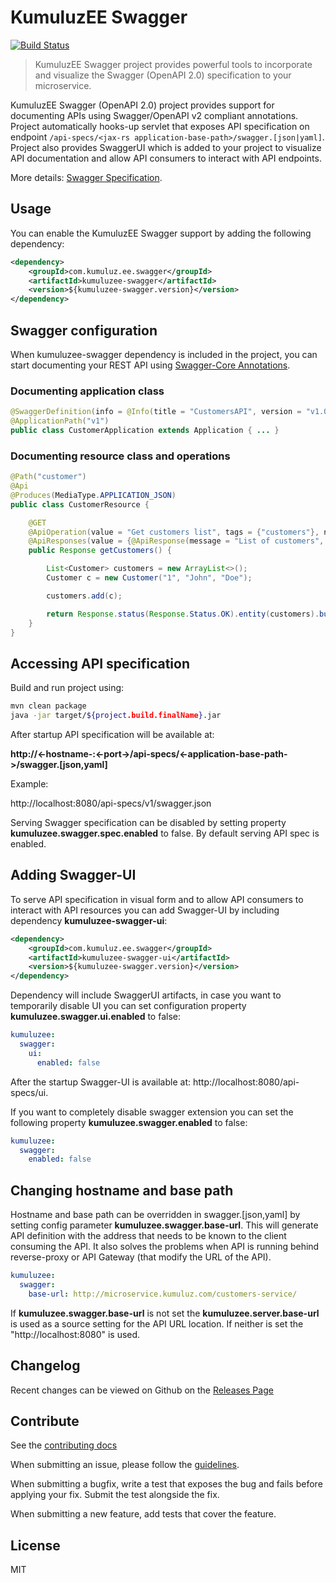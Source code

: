 # KumuluzEE Swagger
[![Build Status](https://img.shields.io/travis/kumuluz/kumuluzee-swagger/master.svg?style=flat)](https://travis-ci.org/kumuluz/kumuluzee-swagger)

> KumuluzEE Swagger project provides powerful tools to incorporate and visualize the Swagger (OpenAPI 2.0) specification to your microservice.

KumuluzEE Swagger (OpenAPI 2.0) project provides support for documenting APIs using Swagger/OpenAPI v2 compliant annotations. Project automatically hooks-up servlet that 
exposes API specification on endpoint ```/api-specs/<jax-rs application-base-path>/swagger.[json|yaml]```. Project also provides SwaggerUI which is added to your project
to visualize API documentation and allow API consumers to interact with API endpoints.
 
More details: [Swagger Specification](https://github.com/OAI/OpenAPI-Specification/blob/3.0.0/versions/2.0.md).

## Usage

You can enable the KumuluzEE Swagger support by adding the following dependency:
```xml
<dependency>
    <groupId>com.kumuluz.ee.swagger</groupId>
    <artifactId>kumuluzee-swagger</artifactId>
    <version>${kumuluzee-swagger.version}</version>
</dependency>
```

## Swagger configuration

When kumuluzee-swagger dependency is included in the project, you can start documenting your REST API using [Swagger-Core Annotations](https://github.com/swagger-api/swagger-core/wiki/Annotations-1.5.X).

### Documenting application class
```java
@SwaggerDefinition(info = @Info(title = "CustomersAPI", version = "v1.0.0"), host = "localhost:8080")
@ApplicationPath("v1")
public class CustomerApplication extends Application { ... }
```

### Documenting resource class and operations
```java
@Path("customer")
@Api
@Produces(MediaType.APPLICATION_JSON)
public class CustomerResource {

    @GET
    @ApiOperation(value = "Get customers list", tags = {"customers"}, notes = "Returns a list of customers.")
    @ApiResponses(value = {@ApiResponse(message = "List of customers", code = 200, response = Customer.class)})
    public Response getCustomers() {

        List<Customer> customers = new ArrayList<>();
        Customer c = new Customer("1", "John", "Doe");

        customers.add(c);

        return Response.status(Response.Status.OK).entity(customers).build();
    }
}
```

## Accessing API specification

Build and run project using:

```bash
mvn clean package
java -jar target/${project.build.finalName}.jar
```

After startup API specification will be available at:

**http://<-hostname-:<-port->/api-specs/<-application-base-path->/swagger.[json,yaml]**

Example:

http://localhost:8080/api-specs/v1/swagger.json

Serving Swagger specification can be disabled by setting property **kumuluzee.swagger.spec.enabled** to false. By default serving API spec is enabled.

## Adding Swagger-UI

To serve API specification in visual form and to allow API consumers to interact with API resources you can add Swagger-UI by including dependency **kumuluzee-swagger-ui**:
 
 ```xml
 <dependency>
     <groupId>com.kumuluz.ee.swagger</groupId>
     <artifactId>kumuluzee-swagger-ui</artifactId>
     <version>${kumuluzee-swagger.version}</version>
 </dependency>
 ```

Dependency will include SwaggerUI artifacts, in case you want to temporarily disable UI you can set configuration property **kumuluzee.swagger.ui.enabled** to false:

```yaml
kumuluzee:
  swagger:
    ui:
      enabled: false
```

After the startup Swagger-UI is available at: http://localhost:8080/api-specs/ui.

If you want to completely disable swagger extension you can set the following property **kumuluzee.swagger.enabled** to false:

```yaml
kumuluzee:
  swagger:
    enabled: false
```

## Changing hostname and base path
Hostname and base path can be overridden in swagger.[json,yaml] by setting config parameter **kumuluzee.swagger.base-url**. This will generate API definition with the address that needs to be known to the client consuming the API. It also solves the problems when API is running behind reverse-proxy or API Gateway (that modify the URL of the API).

```yaml
kumuluzee:
  swagger:
    base-url: http://microservice.kumuluz.com/customers-service/
```
If **kumuluzee.swagger.base-url** is not set the **kumuluzee.server.base-url** is used as a source setting for the API URL location. If neither is set the "http://localhost:8080" is used. 


## Changelog

Recent changes can be viewed on Github on the [Releases Page](https://github.com/kumuluz/kumuluzee-swagger/releases)


## Contribute

See the [contributing docs](https://github.com/kumuluz/kumuluzee-swagger/blob/master/CONTRIBUTING.md)

When submitting an issue, please follow the 
[guidelines](https://github.com/kumuluz/kumuluzee-swagger/blob/master/CONTRIBUTING.md#bugs).

When submitting a bugfix, write a test that exposes the bug and fails before applying your fix. Submit the test 
alongside the fix.

When submitting a new feature, add tests that cover the feature.


## License

MIT

